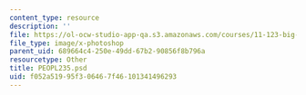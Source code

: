 ```yaml
---
content_type: resource
description: ''
file: https://ol-ocw-studio-app-qa.s3.amazonaws.com/courses/11-123-big-plans-and-mega-urban-landscapes-spring-2014/f052a51995f306467f46101341496293_PEOPL235.psd
file_type: image/x-photoshop
parent_uid: 689664c4-250e-49dd-67b2-90856f8b796a
resourcetype: Other
title: PEOPL235.psd
uid: f052a519-95f3-0646-7f46-101341496293
---
```

